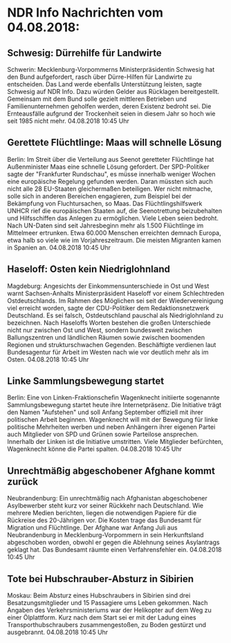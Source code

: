 # NDR Info Nachrichten vom 04.08.2018:


## Schwesig: Dürrehilfe für Landwirte
Schwerin: Mecklenburg-Vorpommerns Ministerpräsidentin Schwesig hat den Bund aufgefordert, rasch über Dürre-Hilfen für Landwirte zu entscheiden. Das Land werde ebenfalls Unterstützung leisten, sagte Schwesig auf NDR Info. Dazu würden Gelder aus Rücklagen bereitgestellt. Gemeinsam mit dem Bund solle gezielt mittleren Betrieben und Familienunternehmen geholfen werden, deren Existenz bedroht sei. Die Ernteausfälle aufgrund der Trockenheit seien in diesem Jahr so hoch wie seit 1985 nicht mehr. 04.08.2018 10:45 Uhr 

## Gerettete Flüchtlinge: Maas will schnelle Lösung
Berlin: Im Streit über die Verteilung aus Seenot geretteter Flüchtlinge hat Außenminister Maas eine 	schnelle Lösung gefordert. Der SPD-Politiker sagte der "Frankfurter Rundschau", es müsse innerhalb weniger Wochen eine europäische Regelung gefunden werden. Daran müssten sich auch nicht alle 28 EU-Staaten gleichermaßen beteiligen. Wer nicht mitmache, solle sich in anderen Bereichen engagieren, zum Beispiel bei der Bekämpfung von Fluchtursachen, so Maas. Das Flüchtlingshilfswerk UNHCR rief die europäischen Staaten auf, die Seenotrettung beizubehalten und Hilfsschiffen das Anlegen zu ermöglichen. Viele Leben seien bedroht. Nach UN-Daten sind seit Jahresbeginn mehr als 1.500 Flüchtlinge im Mittelmeer ertrunken. Etwa 60.000 Menschen erreichten demnach Europa, etwa halb so viele wie im Vorjahreszeitraum. Die meisten Migranten kamen in Spanien an. 04.08.2018 10:45 Uhr 

## Haseloff: Osten kein Niedriglohnland
Magdeburg: Angesichts der Einkommensunterschiede in Ost und West warnt Sachsen-Anhalts Ministerpräsident Haseloff vor einem Schlechtreden Ostdeutschlands. Im Rahmen des Möglichen sei seit der Wiedervereinigung viel erreicht worden, sagte der CDU-Politiker dem Redaktionsnetzwerk Deutschland. Es sei falsch, Ostdeutschland pauschal als Niedriglohnland zu bezeichnen. Nach Haseloffs Worten bestehen die großen Unterschiede nicht nur zwischen Ost und West, sondern bundesweit zwischen Ballungszentren und ländlichen Räumen sowie zwischen boomenden Regionen und strukturschwachen Gegenden. Beschäftigte verdienen laut Bundesagentur für Arbeit im Westen nach wie vor deutlich mehr als im Osten. 04.08.2018 10:45 Uhr 

## Linke Sammlungsbewegung startet
Berlin: Eine von Linken-Fraktionschefin Wagenknecht initiierte sogenannte Sammlungsbewegung startet heute ihre Internetpräsenz. Die Initiative trägt den Namen "Aufstehen" und soll Anfang September offiziell mit ihrer politischen Arbeit beginnen. Wagenknecht will mit der Bewegung für linke politische Mehrheiten werben und neben Anhängern ihrer eigenen Partei auch Mitglieder von SPD und Grünen sowie Parteilose ansprechen. Innerhalb der Linken ist die Initiative umstritten. Viele Mitglieder befürchten, Wagenknecht könne die Partei spalten. 04.08.2018 10:45 Uhr 

## Unrechtmäßig abgeschobener Afghane kommt zurück
Neubrandenburg: Ein unrechtmäßig nach Afghanistan abgeschobener Asylbewerber steht kurz vor seiner Rückkehr nach Deutschland. Wie mehrere Medien berichten, liegen die notwendigen Papiere für die Rückreise des 20-Jährigen vor. Die Kosten trage das Bundesamt für Migration und Flüchtlinge. Der Afghane war Anfang Juli aus Neubrandenburg in Mecklenburg-Vorpommern in sein Herkunftsland abgeschoben worden, obwohl er gegen die Ablehnung seines Asylantrags geklagt hat. Das Bundesamt räumte einen Verfahrensfehler ein. 04.08.2018 10:45 Uhr 

## Tote bei Hubschrauber-Absturz in Sibirien
Moskau: Beim Absturz eines Hubschraubers in Sibirien sind drei Besatzungsmitglieder und 15 Passagiere ums Leben gekommen. Nach Angaben des Verkehrsministeriums war der Helikopter auf dem Weg zu einer Ölplattform. Kurz nach dem Start sei er mit der Ladung eines Transporthubschraubers zusammengestoßen, zu Boden gestürzt und ausgebrannt. 04.08.2018 10:45 Uhr 
